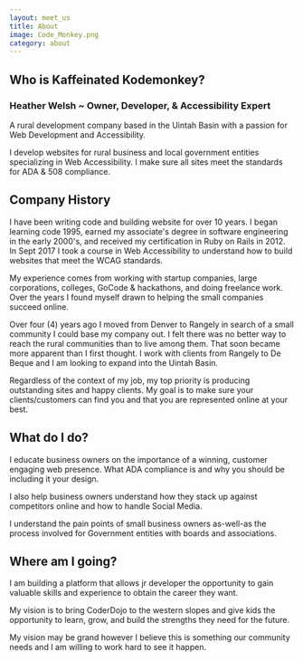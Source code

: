```yaml
---
layout: meet_us
title: About
image: Code_Monkey.png
category: about
---
```

<h2>Who is Kaffeinated Kodemonkey?</h2>

<h3>Heather Welsh ~ Owner, Developer, & Accessibility Expert</h3>

<p>A rural development company based in the Uintah Basin with a passion for Web Development and Accessibility.</p>

<p>I develop websites for rural business and local government entities specializing in Web Accessibility. I make sure all
sites meet the standards for ADA & 508 compliance.</p>

<h2>Company History</h2>

<p>I have been writing code and building website for over 10 years. I began learning code 1995, earned my associate's degree in software engineering in the early 2000's, and received my certification in Ruby on Rails in 2012. In Sept 2017 I took a course in Web Accessibility to understand how to build websites that meet the WCAG standards.</p>

<p>My experience comes from working with startup companies, large corporations, colleges, GoCode & hackathons, and doing freelance work. Over the years I found myself drawn to helping the small companies succeed online.</p>

<p>Over four (4) years ago I moved from Denver to Rangely in search of a small community I could base my company out. I felt there was no better way to reach the rural communities than to live among them. That soon became more apparent than I first thought. I work with clients from Rangely to De Beque and I am looking to expand into the Uintah Basin.</p>

 <p>Regardless of the context of my job, my top priority is producing outstanding sites and happy clients. My goal is to make sure your clients/customers can find you and that you are represented online at your best.</p>

<h2>What do I do?</h2>
<p>I educate business owners on the importance of a winning, customer engaging web presence. What ADA compliance is and why  you should be including it your design.</p>

<p>I also help business owners understand how they stack up against competitors online and how to handle Social Media.</p>

<p>I understand the pain points of small business owners as-well-as the process involved for Government entities with boards and associations.</p>

<h2>Where am I going?</h2>
<p>I am building a platform that allows jr developer the opportunity to gain valuable skills and experience to obtain the career they want.</p>

<p>My vision is to bring CoderDojo to the western slopes and give kids the opportunity to learn, grow, and build the strengths they need for the future.</p>

<p>My vision may be grand however I believe this is something our community needs and I am willing to work hard to see it happen.</p>

  &nbsp;
